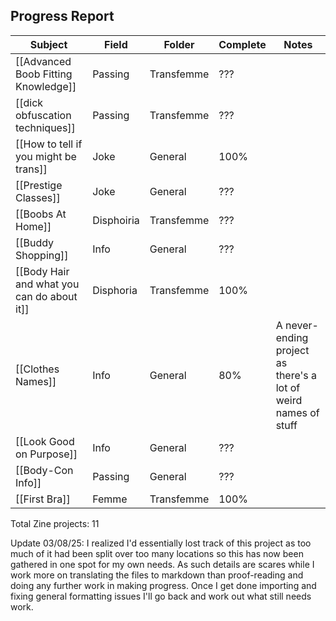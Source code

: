 ## Progress Report

| Subject                                    | Field      | Folder     | Complete | Notes                                                           |
| ------------------------------------------ | ---------- | ---------- | -------- | --------------------------------------------------------------- |
| [[Advanced Boob Fitting Knowledge]]        | Passing    | Transfemme | ???      |                                                                 |
| [[dick obfuscation techniques]]            | Passing    | Transfemme | ???      |                                                                 |
| [[How to tell if you might be trans]]      | Joke       | General    | 100%     |                                                                 |
| [[Prestige Classes]]                       | Joke       | General    | ???      |                                                                 |
| [[Boobs At Home]]                          | Disphoiria | Transfemme | ???      |                                                                 |
| [[Buddy Shopping]]                         | Info       | General    | ???      |                                                                 |
| [[Body Hair and what you can do about it]] | Disphoria  | Transfemme | 100%     |                                                                 |
| [[Clothes Names]]                          | Info       | General    | 80%      | A never-ending project as there's a lot of weird names of stuff |
| [[Look Good on Purpose]]                   | Info       | General    | ???      |                                                                 |
| [[Body-Con Info]]                          | Passing    | General    | ???      |                                                                 |
| [[First Bra]]                              | Femme      | Transfemme | 100%     |                                                                 |


Total Zine projects: 11

Update 03/08/25:
I realized I'd essentially lost track of this project as too much of it had been split over too many locations so this has now been gathered in one spot for my own needs.
As such details are scares while I work more on translating the files to markdown than proof-reading and doing any further work in making progress.
Once I get done importing and fixing general formatting issues I'll go back and work out what still needs work.

